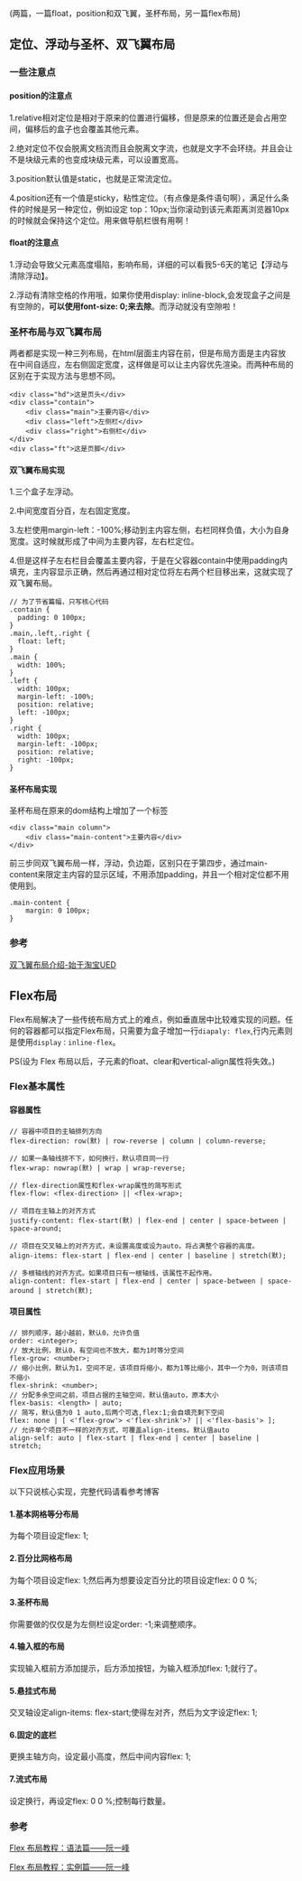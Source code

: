 (两篇，一篇float，position和双飞翼，圣杯布局，另一篇flex布局)

## 定位、浮动与圣杯、双飞翼布局

### 一些注意点

#### position的注意点

1.relative相对定位是相对于原来的位置进行偏移，但是原来的位置还是会占用空间，偏移后的盒子也会覆盖其他元素。

2.绝对定位不仅会脱离文档流而且会脱离文字流，也就是文字不会环绕。并且会让不是块级元素的也变成块级元素，可以设置宽高。

3.position默认值是static，也就是正常流定位。

4.position还有一个值是sticky，粘性定位。（有点像是条件语句啊），满足什么条件的时候是另一种定位，例如设定 top：10px;当你滚动到该元素距离浏览器10px的时候就会保持这个定位。用来做导航栏很有用啊！

#### float的注意点

1.浮动会导致父元素高度塌陷，影响布局，详细的可以看我5-6天的笔记【浮动与清除浮动】。

2.浮动有清除空格的作用哦，如果你使用display: inline-block,会发现盒子之间是有空隙的，**可以使用font-size: 0;来去除**。而浮动就没有空隙啦！

### 圣杯布局与双飞翼布局

两者都是实现一种三列布局，在html层面主内容在前，但是布局方面是主内容放在中间自适应，左右侧固定宽度，这样做是可以让主内容优先渲染。而两种布局的区别在于实现方法与思想不同。
```
<div class="hd">这是页头</div>
<div class="contain">
    <div class="main">主要内容</div>
    <div class="left">左侧栏</div>
    <div class="right">右侧栏</div>
</div>
<div class="ft">这是页脚</div>
```
#### 双飞翼布局实现
1.三个盒子左浮动。

2.中间宽度百分百，左右固定宽度。

3.左栏使用margin-left：-100%;移动到主内容左侧，右栏同样负值，大小为自身宽度。这时候就形成了中间为主要内容，左右栏定位。

4.但是这样子左右栏目会覆盖主要内容，于是在父容器contain中使用padding内填充，主内容显示正确，然后再通过相对定位将左右两个栏目移出来，这就实现了双飞翼布局。

```
// 为了节省篇幅，只写核心代码
.contain {
  padding: 0 100px;
}
.main,.left,.right {
  float: left;
}
.main {
  width: 100%;
}
.left {
  width: 100px;
  margin-left: -100%;
  position: relative;
  left: -100px;
}
.right {
  width: 100px;
  margin-left: -100px;
  position: relative;
  right: -100px;
}
```

#### 圣杯布局实现
圣杯布局在原来的dom结构上增加了一个标签
```
<div class="main column">
    <div class="main-content">主要内容</div>
</div>
```
前三步同双飞翼布局一样，浮动，负边距，区别只在于第四步，通过main-content来限定主内容的显示区域，不用添加padding，并且一个相对定位都不用使用到。
```
.main-content {
    margin: 0 100px;
}
```

### 参考

[双飞翼布局介绍-始于淘宝UED](http://www.imooc.com/wenda/detail/254035)

## Flex布局

Flex布局解决了一些传统布局方式上的难点，例如垂直居中比较难实现的问题。任何的容器都可以指定Flex布局，只需要为盒子增加一行`diapaly: flex`,行内元素则是使用`display：inline-flex`。

PS(设为 Flex 布局以后，子元素的float、clear和vertical-align属性将失效。)

### Flex基本属性
#### 容器属性
```
// 容器中项目的主轴排列方向
flex-direction: row(默) | row-reverse | column | column-reverse;

// 如果一条轴线排不下，如何换行，默认项目同一行
flex-wrap: nowrap(默) | wrap | wrap-reverse;

// flex-direction属性和flex-wrap属性的简写形式
flex-flow: <flex-direction> || <flex-wrap>;

// 项目在主轴上的对齐方式
justify-content: flex-start(默) | flex-end | center | space-between | space-around;

// 项目在交叉轴上的对齐方式，未设置高度或设为auto，将占满整个容器的高度。
align-items: flex-start | flex-end | center | baseline | stretch(默);

// 多根轴线的对齐方式。如果项目只有一根轴线，该属性不起作用。
align-content: flex-start | flex-end | center | space-between | space-around | stretch(默);
```
#### 项目属性
```
// 排列顺序，越小越前，默认0，允许负值
order: <integer>;
// 放大比例，默认0，有空间也不放大，都为1时等分空间
flex-grow: <number>;
// 缩小比例，默认为1，空间不足，该项目将缩小，都为1等比缩小，其中一个为0，则该项目不缩小
flex-shrink: <number>;
// 分配多余空间之前，项目占据的主轴空间，默认值auto，原本大小
flex-basis: <length> | auto;
// 简写，默认值为0 1 auto,后两个可选,flex:1;会自填充剩下空间
flex: none | [ <'flex-grow'> <'flex-shrink'>? || <'flex-basis'> ];
// 允许单个项目不一样的对齐方式，可覆盖align-items。默认值auto
align-self: auto | flex-start | flex-end | center | baseline | stretch;
```
### Flex应用场景
以下只说核心实现，完整代码请看参考博客

#### 1.基本网格等分布局
为每个项目设定flex: 1;
#### 2.百分比网格布局
为每个项目设定flex: 1;然后再为想要设定百分比的项目设定flex: 0 0 %;
#### 3.圣杯布局
你需要做的仅仅是为左侧栏设定order: -1;来调整顺序。
#### 4.输入框的布局
实现输入框前方添加提示，后方添加按钮，为输入框添加flex: 1;就行了。
#### 5.悬挂式布局
交叉轴设定align-items: flex-start;使得左对齐，然后为文字设定flex: 1;
#### 6.固定的底栏
更换主轴方向，设定最小高度，然后中间内容flex: 1;
#### 7.流式布局
设定换行，再设定flex: 0 0 %;控制每行数量。

### 参考
[Flex 布局教程：语法篇——阮一峰](http://www.ruanyifeng.com/blog/2015/07/flex-grammar.html)

[Flex 布局教程：实例篇——阮一峰](http://www.ruanyifeng.com/blog/2015/07/flex-examples.html)
